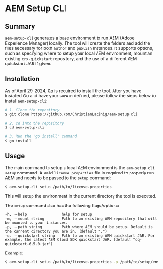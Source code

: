 # AEM Setup CLI

## Summary

`aem-setup-cli` generates a base environment to run AEM (Adobe Experience Manager)
locally. The tool will create the folders and add the files necessary for both `author`
and `publish` instances. It supports options, such as specifying where to setup
your local AEM environment, mount an existing `crx-quickstart` repository, and the use
of a different AEM quickstart JAR if given.

## Installation

As of April 29, 2024, [Go](https://go.dev/) is required to install the tool. After
you have installed Go and have your `GOPATH` defined, please follow the steps below to install `aem-setup-cli`:

```bash
# 1. Clone the repository
$ git clone https://github.com/ChristianLapinig/aem-setup-cli

# 2. cd into the repository
$ cd aem-setup-cli

# 3. Run the 'go install' command
$ go install
```

## Usage

The main command to setup a local AEM environment is the `aem-setup-cli setup` command.
A valid `license.properties` file is required to properly run AEM and needs to be
passed to the `setup` command:

```bash
$ aem-setup-cli setup /path/to/license.properties
```

This will setup the environment in the current directory the tool is executed.

The `setup` command also has the following flags/options:

```
-h, --help                help for setup
-m, --mount string        Path to an existing AEM repository that will be mounted to your instances.
-p, --path string         Path where AEM should be setup. Default is the current directory you are in. (default ".")
-q, --quickstart string   Path to an existing AEM quickstart JAR. For example, the latest AEM Cloud SDK quickstart JAR. (default "cq-quickstart-6.5.0.jar")
```

Example:

```bash
$ aem-setup-cli setup /path/to/license.properties -p /path/to/setup/env -q /path/to/quickstart.jar -m /path/to/crx-quickstart
```
